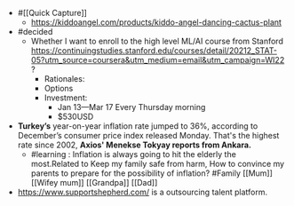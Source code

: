 - #[[Quick Capture]]
    - https://kiddoangel.com/products/kiddo-angel-dancing-cactus-plant
- #decided
    - Whether I want to enroll to the high level ML/AI course from Stanford https://continuingstudies.stanford.edu/courses/detail/20212_STAT-05?utm_source=coursera&utm_medium=email&utm_campaign=WI22 ?
        - Rationales:
        - Options
        - Investment:
            - Jan 13—Mar 17 Every Thursday morning
            - $530USD
- **Turkey’s** year-on-year inflation rate jumped to 36%, according to December’s consumer price index released Monday. That's the highest rate since 2002, __Axios' Menekse Tokyay reports from Ankara.__
    - #learning : Inflation is always going to hit the elderly the most.Related to Keep my family safe from harm, How to convince my parents to prepare for the possibility of inflation? #Family [[Mum]] [[Wifey mum]] [[Grandpa]] [[Dad]]
- https://www.supportshepherd.com/ is a outsourcing talent platform.
